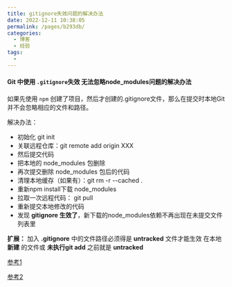 ```yaml
---
title: gitignore失效问题的解决办法
date: 2022-12-11 10:38:05
permalink: /pages/b293db/
categories:
  - 博客
  - 经验
tags:
  - 
---
```

#### Git 中使用 `.gitignore`失效 无法忽略node_modules问题的解决办法

如果先使用 `npm` 创建了项目，然后才创建的.gitignore文件，那么在提交时本地Git并不会忽略相应的文件和路径。

解决办法：

- 初始化 git init
- 关联远程仓库：git remote add origin XXX
- 然后提交代码
- 把本地的 node_modules 包删除
- 再次提交删除 node_modules 包后的代码
- 清理本地缓存（如果有）：git rm -r --cached .
- 重新npm install下载 node_modules
- 拉取一次远程代码： git pull
- 重新提交本地修改的代码
- 发现 **gitignore 生效了**，新下载的node_modules依赖不再出现在未提交文件列表里

**扩展：**
加入 **.gitignore** 中的文件路径必须得是 **untracked** 文件才能生效
在本地 **新建** 的文件或 **未执行git add** 之前就是 **untracked**



[参考1](https://blog.csdn.net/weixin_34403976/article/details/108393577)

[参考2](https://blog.csdn.net/weixin_46034375/article/details/124194750)